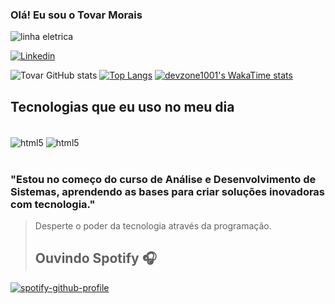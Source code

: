 
### Olá! Eu sou o Tovar Morais 
![linha eletrica](https://user-images.githubusercontent.com/73097560/115834477-dbab4500-a447-11eb-908a-139a6edaec5c.gif)

[![Linkedin](https://img.shields.io/badge/LinkedIn-0077B5?style=for-the-badge&logo=linkedin&logoColor=white)](www.linkedin.com/in/tovar-morais-b7825b205)

![Tovar GitHub stats](https://github-readme-stats.vercel.app/api?username=devzone1001&show_icons=true&theme=radical)
[![Top Langs](https://github-readme-stats.vercel.app/api/top-langs/?username=devzone1001)](https://github.com/anuraghazra/github-readme-stats)
[![devzone1001's WakaTime stats](https://github-readme-stats.vercel.app/api/wakatime?username=devzone1001)](https://github.com/anuraghazra/github-readme-stats)

## Tecnologias que eu uso no meu dia

<div style="display: inline_block"><br/>
    <img align="center" alt="html5" src="https://img.shields.io/badge/C-00599C?style=for-the-badge&logo=c&logoColor=white" />
    <img align="center" alt="html5" src="https://img.shields.io/badge/Java-ED8B00?style=for-the-badge&logo=openjdk&logoColor=white" />
</div><br/>

### "Estou no começo do curso de Análise e Desenvolvimento de Sistemas, aprendendo as bases para criar soluções inovadoras com tecnologia."

> Desperte o poder da tecnologia através da programação.
>
> ## Ouvindo Spotify :headphones:
[![spotify-github-profile](https://spotify-github-profile.vercel.app/api/view?uid=h2s9ug21hmnd912flw0sghz90&cover_image=true&theme=default&show_offline=true&background_color=121212&interchange=false)](https://spotify-github-profile.vercel.app/api/view?uid=h2s9ug21hmnd912flw0sghz90&redirect=true)
